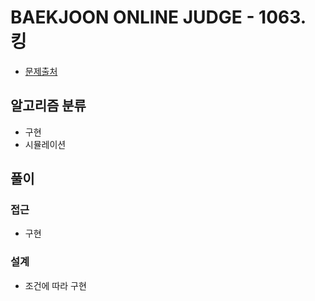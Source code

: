 # BAEKJOON ONLINE JUDGE - 1063. 킹

- [문제출처](https://www.acmicpc.net/problem/1063 '1063. 킹')

## 알고리즘 분류

- 구현
- 시뮬레이션

## 풀이

### 접근

- 구현

### 설계

- 조건에 따라 구현
